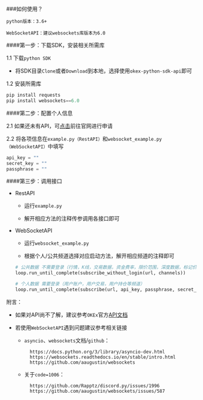 ###如何使用？

`python版本：3.6+`

`WebSocketAPI：建议websockets库版本为6.0`

####第一步：下载SDK，安装相关所需库

1.1 下载`python SDK`
* 将SDK目录`Clone`或者`Download`到本地，选择使用`okex-python-sdk-api`即可

1.2 安装所需库
```python
pip install requests
pip install websockets==6.0
```

####第二步：配置个人信息

2.1 如果还未有API，可[点击](https://www.okex.com/account/users/myApi)前往官网进行申请

2.2 将各项信息在`example.py（RestAPI）`和`websocket_example.py（WebSocketAPI）`中填写
```python
api_key = ""
secret_key = ""
passphrase = ""
```
####第三步：调用接口

* RestAPI
    
    * 运行`example.py`
    
    * 解开相应方法的注释传参调用各接口即可
    
* WebSocketAPI
    
    * 运行`websocket_example.py`
        
    * 根据个人/公共频道选择对应启动方法，解开相应频道的注释即可
    
    ```python
    # 公共数据 不需要登录（行情，K线，交易数据，资金费率，限价范围，深度数据，标记价格等频道）
    loop.run_until_complete(subscribe_without_login(url, channels))
    
    # 个人数据 需要登录（用户账户，用户交易，用户持仓等频道）
    loop.run_until_complete(subscribe(url, api_key, passphrase, secret_key, channels))
    ```

附言：

* 如果对API尚不了解，建议参考`OKEx`官方[API文档](https://www.okex.com/docs/zh/)

* 若使用`WebSocketAPI`遇到问题建议参考相关链接

    * `asyncio`、`websockets`文档/`github`：
    
            https://docs.python.org/3/library/asyncio-dev.html
            https://websockets.readthedocs.io/en/stable/intro.html
            https://github.com/aaugustin/websockets
    
    * 关于`code=1006`：
    
            https://github.com/Rapptz/discord.py/issues/1996
            https://github.com/aaugustin/websockets/issues/587